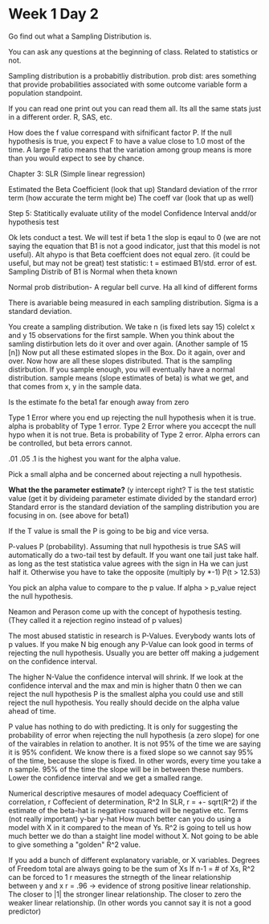 # Week 1 Day 2

Go find out what a Sampling Distribution is.

You can ask any questions at the beginning of class.  Related to statistics or not.

Sampling distribution is a probabitliy distribution.
prob dist: ares something that provide probabilities associated with some outcome variable form a population standpoint.

If you can read one print out you can read them all.  Its all the same stats just in a different order.  R, SAS, etc.

How does the f value correspand with sifnificant factor P.
If the null hypothesis is true, you expect F to have a value close to 1.0 most of the time. A large F ratio means that the variation among group means is more than you would expect to see by chance.


Chapter 3: SLR (Simple linear regression)

Estimated the Beta Coefficient (look that up)
Standard deviation of the rrror term (how accurate the term might be)
The coeff var (look that up as well)

Step 5:
Statitically evaluate utility of the model
Confidence Interval andd/or hypothesis test

Ok lets conduct a test.  We will test if beta 1 the slop is eqaul to 0 (we are not saying the equation that B1 is not a good indicator, just that this model is not useful).
Alt ahypo is that Beta coeffcient does not equal zero. (it could be useful, but may not be great)
test statistic: t = estimaed B1/std. error of est.
Sampling Distrib of B1 is Normal when theta known

Normal prob distribution- A regular bell curve.
Ha all kind of different forms

There is avariable being measured in each sampling distribution.
Sigma is a standard deviation.

You create a sampling distribution.  We take n (is fixed lets say 15) colelct x and y 15 observations for the first sample.  When you think about the samling distirbution lets do it over and over again. (Another sample of 15 [n])
Now put all these estimated slopes in the Box.  Do it again, over and over. Now how are all these slopes distributed.  That is the sampling distirbution.  If you sample enough, you will eventually have a normal distribution.
sample means (slope estimates of beta) is what we get, and that comes from x, y in the sample data.

Is the estimate fo the beta1 far enough away from zero

Type 1 Error where you end up rejecting the null hypothesis when it is true. alpha is probablity of Type 1 error.
Type 2 Error where you accecpt the null hypo when it is not true.  Beta is probability of Type 2 error.
Alpha errors can be controlled, but beta errors cannot.

.01 .05 .1 is the highest you want for the alpha value.

Pick a small alpha and be concerned about rejecting a null hypothesis.

**What the the parameter estimate?** (y intercept right?
T is the test statistic value (get it by divideing parameter estimate divided by the standard error)
Standard error is the standard deviation of the sampling distribution you are focusing in on.  (see above for beta1)

If the T value is small the P is going to be big and vice versa.

P-values  P (probability).  Assuming that null hypothesis is true
SAS will automatically do a two-tail test by default.  If you want one tail just take half.
as long as the test statistica value agrees with the sign in Ha we can just half it.  Otherwise you have to take the opposite (multiply by *-1)
P(t > 12.53)

You pick an alpha value to compare to the p value.
If alpha > p_value reject the null hypothesis.

Neamon and Perason come up with the concept of hypothesis testing.  (They called it a rejection regino instead of p values)

The most abused statistic in research is P-Values.  Everybody wants lots of p values.  If you make N big enough any P-Value can look good in terms of rejecting the null hypothesis.
Usually you are better off making a judgement on the confidence interval.

The higher N-Value the confidence interval will shrink.
If we look at the confidence interval and the max and min is higher thatn 0 then we can reject the null hypothesis
P is the smallest alpha you could use and still reject the null hypothesis.
You really should decide on the alpha value ahead of time.

P value has nothing to do with predicting.  It is only for suggesting the probability of error when rejecting the null hypothesis (a zero slope) for one of the vairables in relation to another.
It is not 95% of the time we are saying it is 95% confident.  We know there is a fixed slope so we cannot say 95% of the time, because the slope is fixed.
In other words, every time you take a n sample. 95% of the time the slope will be in between these numbers.
Lower the confidence interval and we get a smalled range.

Numerical descriptive mesaures of model adequacy
Coefficient of correlation, r
Coffecient of determination, R^2
In SLR, r = +- sqrt(R^2) if the estimate of the beta-hat is negative rsquared will be negative etc.
Terms (not really important) y-bar y-hat
How much better can you do using a model with X in it compared to the mean of Ys.
R^2 is going to tell us how much better we do than a staight line model without X.
Not going to be able to give something a "golden" R^2 value.

If you add a bunch of different explanatory variable, or X variables.
Degrees of Freedom total are always going to be the sum of Xs  If n-1 = # of Xs, R^2 can be forced to 1
r measures the strnegth of the linear relationship between y and x
r = .96 -> evidence of strong positive linear relationship.  The closer to |1| the stronger linear relationship.  The closer to zero the weaker linear relationship. (In other words you cannot say it is not a good predictor)
